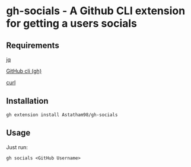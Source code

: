 # gh-socials - A Github CLI extension for getting a users socials

## Requirements
[jq](https://stedolan.github.io/jq/)

[GitHub cli (gh)](https://github.com/cli/cli)

[curl](https://github.com/curl/curl)

## Installation
`gh extension install Astatham98/gh-socials`

## Usage
Just run: 

`gh socials <GitHub Username>`